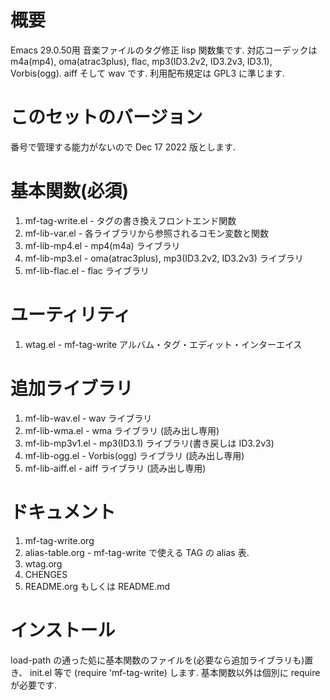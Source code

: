 # 概要

Emacs 29.0.50用 音楽ファイルのタグ修正 lisp 関数集です.
対応コーデックは m4a(mp4), oma(atrac3plus), flac, mp3(ID3.2v2, ID3.2v3, ID3.1), 
Vorbis(ogg). aiff そして wav です.
利用配布規定は GPL3 に準じます.

# このセットのバージョン

番号で管理する能力がないので Dec 17 2022 版とします.

# 基本関数(必須)

1.  mf-tag-write.el   - タグの書き換えフロントエンド関数
2.  mf-lib-var.el     - 各ライブラリから参照されるコモン変数と関数
3.  mf-lib-mp4.el     - mp4(m4a) ライブラリ
4.  mf-lib-mp3.el     - oma(atrac3plus), mp3(ID3.2v2, ID3.2v3) ライブラリ
5.  mf-lib-flac.el    - flac ライブラリ

# ユーティリティ

1.  wtag.el           - mf-tag-write アルバム・タグ・エディット・インターエイス

# 追加ライブラリ

1.  mf-lib-wav.el     - wav ライブラリ
2.  mf-lib-wma.el     - wma ライブラリ (読み出し専用)
3.  mf-lib-mp3v1.el   - mp3(ID3.1) ライブラリ(書き戻しは ID3.2v3)
4.  mf-lib-ogg.el     - Vorbis(ogg) ライブラリ (読み出し専用)
5.  mf-lib-aiff.el    - aiff ライブラリ (読み出し専用)

# ドキュメント

1.  mf-tag-write.org
2.  alias-table.org - mf-tag-write で使える TAG の alias 表.
3.  wtag.org
4.  CHENGES
5.  README.org もしくは README.md

# インストール

load-path の通った処に基本関数のファイルを(必要なら追加ライブラリも)置き、
init.el 等で (require 'mf-tag-write) します.
基本関数以外は個別に require が必要です.
